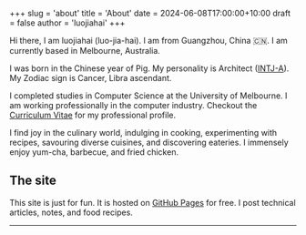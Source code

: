 +++
slug = 'about'
title = 'About'
date = 2024-06-08T17:00:00+10:00
draft = false
author = 'luojiahai'
+++

Hi there, I am luojiahai (luo-jia-hai). I am from Guangzhou, China 🇨🇳. I am currently based in Melbourne, Australia.

I was born in the Chinese year of Pig. My personality is Architect
([INTJ-A](https://www.16personalities.com/intj-personality/)). My Zodiac sign is Cancer, Libra ascendant.

I completed studies in Computer Science at the University of Melbourne. I am working professionally in the computer
industry. Checkout the [Curriculum Vitae](/cv) for my professional profile.

I find joy in the culinary world, indulging in cooking, experimenting with recipes, savouring diverse cuisines,
and discovering eateries. I immensely enjoy yum-cha, barbecue, and fried chicken.

## The site

This site is just for fun. It is hosted on [GitHub Pages](https://pages.github.com/) for free. I post technical
articles, notes, and food recipes.

---
